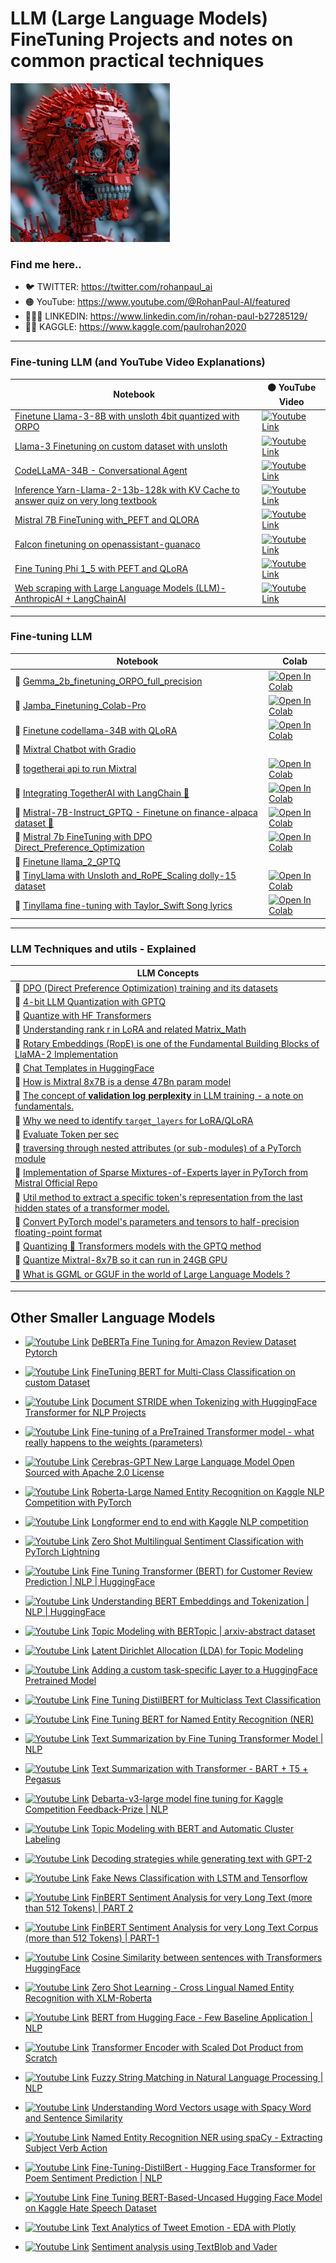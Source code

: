 # LLM (Large Language Models) FineTuning Projects and notes on common practical techniques

![](/assets/devil2.png)

### Find me here..

- 🐦 TWITTER: https://twitter.com/rohanpaul_ai
- 🟠 YouTube: https://www.youtube.com/@RohanPaul-AI/featured
- 👨🏻‍💼 LINKEDIN: https://www.linkedin.com/in/rohan-paul-b27285129/
- ​👨‍🔧​ KAGGLE: https://www.kaggle.com/paulrohan2020

---

[logo]: https://raw.githubusercontent.com/rohan-paul/MachineLearning-DeepLearning-Code-for-my-Youtube-Channel/master/assets/yt_logo.png


### Fine-tuning LLM (and YouTube Video Explanations)

| Notebook | 🟠 **YouTube Video**|
| -------- | ---------------------- |
| [Finetune Llama-3-8B with unsloth 4bit quantized with ORPO](https://github.com/rohan-paul/LLM-FineTuning-Large-Language-Models/blob/main/Llama_3_Finetuning_ORPO_with_Unsloth.ipynb) | [![Youtube Link][logo]](https://www.youtube.com/watch?v=6ikUpJcDrPs&list=PLxqBkZuBynVTzqUQCQFgetR97y1X_1uCI&index=31) |
| [Llama-3 Finetuning on custom dataset with unsloth](https://github.com/rohan-paul/LLM-FineTuning-Large-Language-Models/blob/main/Llama-3_Finetuning_on_custom_dataset_with_unsloth.ipynb) | [![Youtube Link][logo]](https://www.youtube.com/watch?v=AmVEGPS9JIg&list=PLxqBkZuBynVTzqUQCQFgetR97y1X_1uCI&index=25&ab_channel=Rohan-Paul-AI) |
| [CodeLLaMA-34B - Conversational Agent ](https://github.com/rohan-paul/LLM-FineTuning-Large-Language-Models/blob/main/CodeLLaMA_34B_Conversation_with_Streamlit.py) | [![Youtube Link][logo]](https://www.youtube.com/watch?v=815NpXvniIg&list=PLxqBkZuBynVTzqUQCQFgetR97y1X_1uCI&index=16&ab_channel=Rohan-Paul-AI) |
| [Inference Yarn-Llama-2-13b-128k with KV Cache to answer quiz on very long textbook](https://github.com/rohan-paul/LLM-FineTuning-Large-Language-Models/blob/main/Inference_Yarn-Llama-2-13b-128k_Github.ipynb) | [![Youtube Link][logo]](https://www.youtube.com/watch?v=RYTOQERqVsg&list=PLxqBkZuBynVTzqUQCQFgetR97y1X_1uCI&index=14&ab_channel=Rohan-Paul-AI)|
| [Mistral 7B FineTuning with_PEFT and QLORA](https://github.com/rohan-paul/LLM-FineTuning-Large-Language-Models/blob/main/Mistral_FineTuning_with_PEFT_and_QLORA.ipynb) | [![Youtube Link][logo]](https://www.youtube.com/watch?v=6DGYj1EEWOw&list=PLxqBkZuBynVTzqUQCQFgetR97y1X_1uCI&index=13&ab_channel=Rohan-Paul-AI)|
| [Falcon finetuning on openassistant-guanaco](https://github.com/rohan-paul/LLM-FineTuning-Large-Language-Models/blob/main/Falcon-7B_FineTuning_with_PEFT_and_QLORA.ipynb) | [![Youtube Link][logo]](https://www.youtube.com/watch?v=fEzuBFi35J4&list=PLxqBkZuBynVTzqUQCQFgetR97y1X_1uCI&index=11&ab_channel=Rohan-Paul-AI)|
| [Fine Tuning Phi 1_5 with PEFT and QLoRA](https://github.com/rohan-paul/LLM-FineTuning-Large-Language-Models/blob/main/FineTuning_phi-1_5_with_PRFT_LoRA.ipynb) | [![Youtube Link][logo]](https://www.youtube.com/watch?v=J0RbOtLrJhQ&list=PLxqBkZuBynVTzqUQCQFgetR97y1X_1uCI&index=10&ab_channel=Rohan-Paul-AI)|
| [Web scraping with Large Language Models (LLM)-AnthropicAI + LangChainAI](https://github.com/rohan-paul/LLM-FineTuning-Large-Language-Models/blob/main/Web%20scraping%20with%20Large%20Language%20Models%20(LLM)-AnthropicAI%20%2B%20LangChainAI.ipynb) | [![Youtube Link][logo]](https://www.youtube.com/watch?v=QAY82UvrsHg&list=PLxqBkZuBynVTiTEvP6-GYf35yA6OqIN7Y&index=2&ab_channel=Rohan-Paul-AI)|


---------------------------

### Fine-tuning LLM

| Notebook | Colab |
| -------- | ------------- |
| 📌 [Gemma_2b_finetuning_ORPO_full_precision](https://github.com/rohan-paul/LLM-FineTuning-Large-Language-Models/blob/main/gemma-2b_ORPO_FineTuning_full_precision/v2_Colab_Gemma_2b_orpo.ipynb)|<a href="https://colab.research.google.com/github/rohan-paul/LLM-FineTuning-Large-Language-Models/blob/main/gemma-2b_ORPO_FineTuning_full_precision/Gemma_2b_orpo_full_precision_Colab.ipynb" target="_parent"><img src="https://colab.research.google.com/assets/colab-badge.svg" alt="Open In Colab"/></a>
| 📌 [Jamba_Finetuning_Colab-Pro](https://github.com/rohan-paul/LLM-FineTuning-Large-Language-Models/blob/main/tinyllama_fine-tuning_Taylor_Swift.ipynb)|<a href="https://colab.research.google.com/github/rohan-paul/LLM-FineTuning-Large-Language-Models/blob/main/Jamba_Finetuning_Colab-Pro.ipynb" target="_parent"><img src="https://colab.research.google.com/assets/colab-badge.svg" alt="Open In Colab"/></a>
| 📌 [Finetune codellama-34B with QLoRA](https://github.com/rohan-paul/LLM-FineTuning-Large-Language-Models/blob/main/Finetune_codellama-34B-with-QLoRA.ipynb)|<a href="https://colab.research.google.com/github/rohan-paul/LLM-FineTuning-Large-Language-Models/blob/main/Finetune_codellama-34B-with-QLoRA.ipynb" target="_parent"><img src="https://colab.research.google.com/assets/colab-badge.svg" alt="Open In Colab"/></a>
| 📌 [Mixtral Chatbot with Gradio](https://github.com/rohan-paul/LLM-FineTuning-Large-Language-Models/blob/main/Mixtral_Chatbot_with_Gradio)|
| 📌 [togetherai api to run Mixtral](https://github.com/rohan-paul/LLM-FineTuning-Large-Language-Models/blob/main/togetherai-api-with_Mixtral.ipynb)|<a href="https://colab.research.google.com/github/rohan-paul/LLM-FineTuning-Large-Language-Models/blob/main/togetherai-api-with_Mixtral.ipynb" target="_parent"><img src="https://colab.research.google.com/assets/colab-badge.svg" alt="Open In Colab"/></a>
| 📌 [Integrating TogetherAI with LangChain 🦙](https://github.com/rohan-paul/LLM-FineTuning-Large-Language-Models/blob/main/TogetherAI_API_with_LangChain.ipynb)|<a href="https://colab.research.google.com/github/rohan-paul/LLM-FineTuning-Large-Language-Models/blob/main/TogetherAI_API_with_LangChain.ipynb" target="_parent"><img src="https://colab.research.google.com/assets/colab-badge.svg" alt="Open In Colab"/></a>
| 📌 [Mistral-7B-Instruct_GPTQ - Finetune on finance-alpaca dataset 🦙](https://github.com/rohan-paul/LLM-FineTuning-Large-Language-Models/blob/main/Mistral-7B-Instruct_GPTQ-finetune.ipynb)|<a href="https://colab.research.google.com/github/rohan-paul/LLM-FineTuning-Large-Language-Models/blob/main/Mistral_7B_Instruct_GPTQ_finetune.ipynb" target="_parent"><img src="https://colab.research.google.com/assets/colab-badge.svg" alt="Open In Colab"/></a>
| 📌 [Mistral 7b FineTuning with DPO Direct_Preference_Optimization](https://github.com/rohan-paul/LLM-FineTuning-Large-Language-Models/blob/main/Mistral_7b_FineTuning_with_DPO_Direct_Preference_Optimization.ipynb)|<a href="https://colab.research.google.com/github/rohan-paul/LLM-FineTuning-Large-Language-Models/blob/main/Mistral_7b_FineTuning_with_DPO_Direct_Preference_Optimization.ipynb" target="_parent"><img src="https://colab.research.google.com/assets/colab-badge.svg" alt="Open In Colab"/></a>
| 📌 [Finetune llama_2_GPTQ](https://github.com/rohan-paul/LLM-FineTuning-Large-Language-Models/blob/main/Finetune_llama_2_GPTQ)
| 📌 [TinyLlama with Unsloth and_RoPE_Scaling dolly-15 dataset](https://github.com/rohan-paul/LLM-FineTuning-Large-Language-Models/blob/main/TinyLlama_with_Unsloth_and_RoPE_Scaling_dolly-15k.ipynb)|<a href="https://colab.research.google.com/github/rohan-paul/LLM-FineTuning-Large-Language-Models/blob/main/TinyLlama_with_Unsloth_and_RoPE_Scaling_dolly-15k.ipynb" target="_parent"><img src="https://colab.research.google.com/assets/colab-badge.svg" alt="Open In Colab"/></a>
| 📌 [Tinyllama fine-tuning with Taylor_Swift Song lyrics](https://github.com/rohan-paul/LLM-FineTuning-Large-Language-Models/blob/main/tinyllama_fine-tuning_Taylor_Swift.ipynb)|<a href="https://colab.research.google.com/github/rohan-paul/LLM-FineTuning-Large-Language-Models/blob/main/tinyllama_fine-tuning_Taylor_Swift.ipynb" target="_parent"><img src="https://colab.research.google.com/assets/colab-badge.svg" alt="Open In Colab"/></a>




---------------------------

### LLM Techniques and utils - Explained

| LLM Concepts |
| -------- |
| 📌 [DPO (Direct Preference Optimization) training and its datasets](https://github.com/rohan-paul/LLM-FineTuning-Large-Language-Models/blob/main/LLM_Techniques_and_utils/DPOTrainer.ipynb)|
| 📌 [4-bit LLM Quantization with GPTQ](https://github.com/rohan-paul/LLM-FineTuning-Large-Language-Models/blob/main/LLM_Techniques_and_utils/4-bit_LLM_Quantization_with_GPTQ.ipynb)|
| 📌 [Quantize with HF Transformers](https://github.com/rohan-paul/LLM-FineTuning-Large-Language-Models/blob/main/Quantize_with_HF_transformers)|
| 📌 [Understanding rank r in LoRA and related Matrix_Math](https://github.com/rohan-paul/LLM-FineTuning-Large-Language-Models/blob/main/LLM_Techniques_and_utils/Understanding_rank_r_in_LoRA_and_related_Matrix_Math.ipynb)|
| 📌 [Rotary Embeddings (RopE) is one of the Fundamental Building Blocks of LlaMA-2 Implementation](https://github.com/rohan-paul/LLM-FineTuning-Large-Language-Models/blob/main/LLM_Techniques_and_utils/RoPE-As-Implemented-in-LlaMa-Source-Code.ipynb)|
| 📌 [Chat Templates in HuggingFace](https://github.com/rohan-paul/LLM-FineTuning-Large-Language-Models/blob/main/LLM_Techniques_and_utils/apply_chat_template.ipynb)|
| 📌 [How is Mixtral 8x7B is a dense 47Bn param model](https://github.com/rohan-paul/LLM-FineTuning-Large-Language-Models/blob/main/LLM_Techniques_and_utils/MOE-Mixture-of-Experts/Mixtral_8x7B_MoE_Why_47Bn_param_by_Shared_Param.md)|
| 📌 [The concept of **validation log perplexity** in LLM training - a note on fundamentals.](https://github.com/rohan-paul/LLM-FineTuning-Large-Language-Models/blob/main/LLM_Techniques_and_utils/Validation_log_perplexity.md)|
| 📌 [Why we need to identify `target_layers` for LoRA/QLoRA](https://github.com/rohan-paul/LLM-FineTuning-Large-Language-Models/blob/main/LLM_Techniques_and_utils/targets_layers_in_peft_and_meaning_of_Rank_of_a_Matrix.ipynb)|
| 📌 [Evaluate Token per sec](https://github.com/rohan-paul/LLM-FineTuning-Large-Language-Models/blob/main/LLM_Techniques_and_utils/Evaluate_token_per_sec.ipynb)|
| 📌 [traversing through nested attributes (or sub-modules) of a PyTorch module](https://github.com/rohan-paul/LLM-FineTuning-Large-Language-Models/blob/main/LLM_Techniques_and_utils/Traverse_through_sub-modules_of_PyTorch_Model.ipynb)|
| 📌 [Implementation of Sparse Mixtures-of-Experts layer in PyTorch from Mistral Official Repo](https://github.com/rohan-paul/LLM-FineTuning-Large-Language-Models/blob/main/LLM_Techniques_and_utils/MoE_implementation_Mistral_official_Repo.ipynb)|
| 📌 [Util method to extract a specific token's representation from the last hidden states of a transformer model.](https://github.com/rohan-paul/LLM-FineTuning-Large-Language-Models/blob/main/LLM_Techniques_and_utils/Select_last_meaningful_token_from_each_sequence.ipynb)|
| 📌 [Convert PyTorch model's parameters and tensors to half-precision floating-point format](https://github.com/rohan-paul/LLM-FineTuning-Large-Language-Models/blob/main/LLM_Techniques_and_utils/Convert_Pytorch_model_to_half_precision.ipynb)|
| 📌 [Quantizing 🤗 Transformers models with the GPTQ method](https://github.com/rohan-paul/LLM-FineTuning-Large-Language-Models/blob/main/LLM_Techniques_and_utils/Quantizing_Transformers_with_GPTQ.ipynb)|
| 📌 [Quantize Mixtral-8x7B so it can run in 24GB GPU](https://github.com/rohan-paul/LLM-FineTuning-Large-Language-Models/blob/main/LLM_Techniques_and_utils/Quantize_mixtral-instruct-awq_in_so_it_can_run_in_24GB.ipynb)|
| 📌 [What is GGML or GGUF in the world of Large Language Models ?](https://github.com/rohan-paul/LLM-FineTuning-Large-Language-Models/blob/main/LLM_Techniques_and_utils/GGUF_GGML_GPTQ-basics.md)|





---------------------------

## Other Smaller Language Models

- [![Youtube Link][logo]](https://www.youtube.com/watch?v=-rqmj_tfQLo&list=PLxqBkZuBynVQEvXfJpq3smfuKq3AiNW-N&index=34&ab_channel=Rohan-Paul-AI) [DeBERTa Fine Tuning for Amazon Review Dataset Pytorch](https://github.com/rohan-paul/LLM-FineTuning-Large-Language-Models/tree/main/Other-Language_Models_BERT_related/DeBERTa%20Fine%20Tuning-for%20Amazon%20Review%20Dataset%20Pytorch.ipynb)


- [![Youtube Link][logo]](https://www.youtube.com/watch?v=4nNbg4bWDrQ&list=PLxqBkZuBynVQEvXfJpq3smfuKq3AiNW-N&index=32&ab_channel=Rohan-Paul-AI) [FineTuning BERT for Multi-Class Classification on custom Dataset](https://github.com/rohan-paul/LLM-FineTuning-Large-Language-Models/tree/main/Other-Language_Models_BERT_related/FineTuning_BERT_for_Multi_Class_Classification_Turkish)


- [![Youtube Link][logo]](https://www.youtube.com/watch?v=91msLyGC-LI&list=PLxqBkZuBynVQEvXfJpq3smfuKq3AiNW-N&index=28&ab_channel=Rohan-Paul-AI) [Document STRIDE when Tokenizing with HuggingFace Transformer for NLP Projects](https://www.youtube.com/watch?v=91msLyGC-LI&list=PLxqBkZuBynVQEvXfJpq3smfuKq3AiNW-N&index=28&ab_channel=Rohan-Paul-AI)

- [![Youtube Link][logo]](https://www.youtube.com/watch?v=cplo2UyNw24&list=PLxqBkZuBynVQEvXfJpq3smfuKq3AiNW-N&index=31&ab_channel=Rohan-Paul-AI) [Fine-tuning of a PreTrained Transformer model - what really happens to the weights (parameters)]()


- [![Youtube Link][logo]](https://www.youtube.com/watch?v=pqpaHeCsuVI&list=PLxqBkZuBynVQEvXfJpq3smfuKq3AiNW-N&index=30&ab_channel=Rohan-Paul-AI) [Cerebras-GPT New Large Language Model Open Sourced with Apache 2.0 License](https://www.youtube.com/watch?v=pqpaHeCsuVI&list=PLxqBkZuBynVQEvXfJpq3smfuKq3AiNW-N&index=30&ab_channel=Rohan-Paul-AI)

- [![Youtube Link][logo]](https://www.youtube.com/watch?v=6X0xfXMKCjM&list=PLxqBkZuBynVQEvXfJpq3smfuKq3AiNW-N&index=29&ab_channel=Rohan-Paul-AI) [Roberta-Large Named Entity Recognition on Kaggle NLP Competition with PyTorch](https://github.com/rohan-paul/LLM-FineTuning-Large-Language-Models/tree/main/Other-Language_Models_BERT_related/Roberta-Large-NER-on-Kaggle-NLP%20Competition)

- [![Youtube Link][logo]](https://www.youtube.com/watch?v=EHtHF9Kvm0Y&list=PLxqBkZuBynVTn2lkHNAcw6lgm1MD5QiMK&index=28&ab_channel=Rohan-Paul-AI) [Longformer end to end with Kaggle NLP competition](https://github.com/rohan-paul/LLM-FineTuning-Large-Language-Models/tree/main/Other-Language_Models_BERT_related/Longformer%20end%20to%20end%20with%20Kaggle%20NLP%20competition)

- [![Youtube Link][logo]](https://www.youtube.com/watch?v=tvdIF1FU7fg&list=PLxqBkZuBynVQEvXfJpq3smfuKq3AiNW-N&index=24) [Zero Shot Multilingual Sentiment Classification with PyTorch Lightning](https://github.com/rohan-paul/LLM-FineTuning-Large-Language-Models/tree/main/Other-Language_Models_BERT_related/zero_shot_multilingual_sentiment_classification_with_USEm)

- [![Youtube Link][logo]](https://www.youtube.com/watch?v=CwLPglxw1WA&list=PLxqBkZuBynVQEvXfJpq3smfuKq3AiNW-N&index=23) [Fine Tuning Transformer (BERT) for Customer Review Prediction | NLP | HuggingFace ](https://github.com/rohan-paul/LLM-FineTuning-Large-Language-Models/tree/main/Other-Language_Models_BERT_related/Fine_Tuning_HuggingFace_Transformer_BERT_Yelp_Customer_Review_Predictions)

- [![Youtube Link][logo]](https://www.youtube.com/watch?v=30zPz5Xz-8g&list=PLxqBkZuBynVQEvXfJpq3smfuKq3AiNW-N&index=21) [Understanding BERT Embeddings and Tokenization | NLP | HuggingFace](https://github.com/rohan-paul/LLM-FineTuning-Large-Language-Models/tree/main/Other-Language_Models_BERT_related/Understing_BERT_Embedding_Vector)

- [![Youtube Link][logo]](https://www.youtube.com/watch?v=fl0ow-nD8FM&list=PLxqBkZuBynVQEvXfJpq3smfuKq3AiNW-N&index=20) [Topic Modeling with BERTopic | arxiv-abstract dataset](https://github.com/rohan-paul/LLM-FineTuning-Large-Language-Models/tree/main/Other-Language_Models_BERT_related/Topic-modeling-with-bertopic-arxiv-abstract)

- [![Youtube Link][logo]](https://www.youtube.com/watch?v=vrDdnQfav0s&list=PLxqBkZuBynVTn2lkHNAcw6lgm1MD5QiMK&index=21) [Latent Dirichlet Allocation (LDA) for Topic Modeling](https://github.com/rohan-paul/LLM-FineTuning-Large-Language-Models/tree/main/Other-Language_Models_BERT_related/Topic_Modeling_with_LDA.ipynb)

- [![Youtube Link][logo]](https://www.youtube.com/watch?v=iCL1TmRQ0sk&list=PLxqBkZuBynVQEvXfJpq3smfuKq3AiNW-N&index=19) [Adding a custom task-specific Layer to a HuggingFace Pretrained Model](https://github.com/rohan-paul/LLM-FineTuning-Large-Language-Models/tree/main/Other-Language_Models_BERT_related/Add-task_specific_custom_layer_to_model.ipynb)

- [![Youtube Link][logo]](https://www.youtube.com/watch?v=ZvsH09XGuZ0&list=PLxqBkZuBynVQEvXfJpq3smfuKq3AiNW-N&index=18) [Fine Tuning DistilBERT for Multiclass Text Classification](https://github.com/rohan-paul/LLM-FineTuning-Large-Language-Models/tree/main/Other-Language_Models_BERT_related/Multi-class-text-classifica_fine-tuning-distilbert.ipynb)

- [![Youtube Link][logo]](https://www.youtube.com/watch?v=dzyDHMycx_c&list=PLxqBkZuBynVQEvXfJpq3smfuKq3AiNW-N&index=18) [Fine Tuning BERT for Named Entity Recognition (NER)](https://github.com/rohan-paul/LLM-FineTuning-Large-Language-Models/tree/main/Other-Language_Models_BERT_related/YT_Fine_tuning_BERT_NER_v1.ipynb)

- [![Youtube Link][logo]](https://www.youtube.com/watch?v=fLqiPks4neU&list=PLxqBkZuBynVQEvXfJpq3smfuKq3AiNW-N&index=15) [Text Summarization by Fine Tuning Transformer Model | NLP ](https://github.com/rohan-paul/LLM-FineTuning-Large-Language-Models/tree/main/Other-Language_Models_BERT_related/Fine_Tuning_Pegasus_for_Text_Summarization.ipynb)

- [![Youtube Link][logo]](https://www.youtube.com/watch?v=HDSNjrxSwqw&list=PLxqBkZuBynVQEvXfJpq3smfuKq3AiNW-N&index=14) [Text Summarization with Transformer - BART + T5 + Pegasus
  ](https://github.com/rohan-paul/LLM-FineTuning-Large-Language-Models/tree/main/Other-Language_Models_BERT_related/Text_Summarization_%20BART%20_T5_Pegasus.ipynb)

- [![Youtube Link][logo]](https://www.youtube.com/watch?v=oxEXBJQG27A&list=PLxqBkZuBynVQEvXfJpq3smfuKq3AiNW-N&index=13) [Debarta-v3-large model fine tuning for Kaggle Competition Feedback-Prize | NLP](https://github.com/rohan-paul/LLM-FineTuning-Large-Language-Models/blob/main/Other-Language_Models_BERT_related/Deberta-v3-large-For_Kaggle_Competition_Feedback-Prize/deberta-v3-large-For_Kaggle_Competition_Feedback-Prize.ipynb)

- [![Youtube Link][logo]](https://www.youtube.com/watch?v=SmWbKiueYVU&list=PLxqBkZuBynVQEvXfJpq3smfuKq3AiNW-N&index=12) [Topic Modeling with BERT and Automatic Cluster Labeling](https://github.com/rohan-paul/LLM-FineTuning-Large-Language-Models/tree/main/Other-Language_Models_BERT_related/Topic_Modeling_with_BERT_and_Automatic_cluster_labeling/Topic_Modeling.ipynb)

- [![Youtube Link][logo]](https://www.youtube.com/watch?v=Ua_ToM-CG5Q&list=PLxqBkZuBynVQEvXfJpq3smfuKq3AiNW-N&index=11) [Decoding strategies while generating text with GPT-2](https://github.com/rohan-paul/LLM-FineTuning-Large-Language-Models/tree/main/Other-Language_Models_BERT_related/Decoding_Strategies_for_text_generation/Decoding_Strategies_for_text_generation.ipynb)

- [![Youtube Link][logo]](https://www.youtube.com/watch?v=VrJwKdls6d4&list=PLxqBkZuBynVTn2lkHNAcw6lgm1MD5QiMK&index=12) [Fake News Classification with LSTM and Tensorflow](https://github.com/rohan-paul/LLM-FineTuning-Large-Language-Models/tree/main/Other-Language_Models_BERT_related/Fake_News_Classification_with_LSTM_Tensorflow.ipynb)

- [![Youtube Link][logo]](https://www.youtube.com/watch?v=hgg2GAgDLzA&list=PLxqBkZuBynVQEvXfJpq3smfuKq3AiNW-N&index=11) [FinBERT Sentiment Analysis for very Long Text (more than 512 Tokens) | PART 2](https://github.com/rohan-paul/LLM-FineTuning-Large-Language-Models/tree/main/Other-Language_Models_BERT_related/FinBERT_Long_Text_Part_2.ipynb)

- [![Youtube Link][logo]](https://www.youtube.com/watch?v=WEAAs_0etJQ&list=PLxqBkZuBynVQEvXfJpq3smfuKq3AiNW-N&index=9) [FinBERT Sentiment Analysis for very Long Text Corpus (more than 512 Tokens) | PART-1](https://github.com/rohan-paul/LLM-FineTuning-Large-Language-Models/tree/main/Other-Language_Models_BERT_related/FinBERT_Long_Text_Part_2.ipynb)

- [![Youtube Link][logo]](https://www.youtube.com/watch?v=fwDTLQDKJTE&list=PLxqBkZuBynVQEvXfJpq3smfuKq3AiNW-N&index=8) [Cosine Similarity between sentences with Transformers HuggingFace](https://github.com/rohan-paul/LLM-FineTuning-Large-Language-Models/tree/main/Other-Language_Models_BERT_related/Cosine_Similarity_between_sentences_with_Transformers.ipynb)

- [![Youtube Link][logo]](https://www.youtube.com/watch?v=urMUa4Nw_B8&list=PLxqBkZuBynVQEvXfJpq3smfuKq3AiNW-N&index=7) [Zero Shot Learning - Cross Lingual Named Entity Recognition with XLM-Roberta](https://github.com/rohan-paul/LLM-FineTuning-Large-Language-Models/tree/main/Other-Language_Models_BERT_related/Zero_Shot_Learning_multilingual-NER.ipynb)

- [![Youtube Link][logo]](https://www.youtube.com/watch?v=Hp8_Enwzdxk&list=PLxqBkZuBynVQEvXfJpq3smfuKq3AiNW-N&index=6) [BERT from Hugging Face - Few Baseline Application | NLP](https://github.com/rohan-paul/LLM-FineTuning-Large-Language-Models/tree/main/Other-Language_Models_BERT_related/BERT_HuggingFace_Basic_Usages.ipynb)

- [![Youtube Link][logo]](https://www.youtube.com/watch?v=CHFiTTPeyUw&list=PLxqBkZuBynVTn2lkHNAcw6lgm1MD5QiMK&index=9) [Transformer Encoder with Scaled Dot Product from Scratch](https://github.com/rohan-paul/LLM-FineTuning-Large-Language-Models/tree/main/Other-Language_Models_BERT_related/Transformer_From_Scratch/Transformer_From_Scratch.ipynb)

- [![Youtube Link][logo]](https://www.youtube.com/watch?v=_IGdekeBCoE&list=PLxqBkZuBynVTn2lkHNAcw6lgm1MD5QiMK&index=7) [Fuzzy String Matching in Natural Language Processing | NLP](https://github.com/rohan-paul/LLM-FineTuning-Large-Language-Models/tree/main/Other-Language_Models_BERT_related/Fuzzy-String-Matching.ipynb)

- [![Youtube Link][logo]](https://www.youtube.com/watch?v=SzSANHjYhfg&list=PLxqBkZuBynVTn2lkHNAcw6lgm1MD5QiMK&index=6) [Understanding Word Vectors usage with Spacy Word and Sentence Similarity](https://github.com/rohan-paul/LLM-FineTuning-Large-Language-Models/tree/main/Other-Language_Models_BERT_related/Word-Vectors-Understanding-with-Spacy.ipynb)

- [![Youtube Link][logo]](https://www.youtube.com/watch?v=TxTxWAohW7E&list=PLxqBkZuBynVTn2lkHNAcw6lgm1MD5QiMK&index=5) [Named Entity Recognition NER using spaCy - Extracting Subject Verb Action](https://github.com/rohan-paul/LLM-FineTuning-Large-Language-Models/tree/main/Other-Language_Models_BERT_related/Named_Entity_Recognition_NER_using_spaCy%20-%20Extracting_Subject_Verb_Action.ipynb)

- [![Youtube Link][logo]](https://www.youtube.com/watch?v=zcW2HouIIQg&list=PLxqBkZuBynVQEvXfJpq3smfuKq3AiNW-N&index=5) [Fine-Tuning-DistilBert - Hugging Face Transformer for Poem Sentiment Prediction | NLP](https://github.com/rohan-paul/LLM-FineTuning-Large-Language-Models/blob/main/Other-Language_Models_BERT_related/Fine_Tuning_DistilBert_Poem_Sentiments.ipynb)

- [![Youtube Link][logo]](https://www.youtube.com/watch?v=0Y03waAL4Gw&list=PLxqBkZuBynVTn2lkHNAcw6lgm1MD5QiMK&index=4) [Fine Tuning BERT-Based-Uncased Hugging Face Model on Kaggle Hate Speech Dataset](https://github.com/rohan-paul/LLM-FineTuning-Large-Language-Models/tree/main/Other-Language_Models_BERT_related/bert-base-uncased-fine-tuned-kaggle-hate-speech-dataset.ipynb)

- [![Youtube Link][logo]](https://www.youtube.com/watch?v=DpzQNQI-S3s&list=PLxqBkZuBynVQEvXfJpq3smfuKq3AiNW-N&index=3) [Text Analytics of Tweet Emotion - EDA with Plotly](https://github.com/rohan-paul/LLM-FineTuning-Large-Language-Models/tree/main/Other-Language_Models_BERT_related/Text%20Analytics%20of%20Tweet%20Emotion%20-%20EDA%20with%20Plotly.ipynb)

- [![Youtube Link][logo]](https://bit.ly/3Nk0zRA) [Sentiment analysis using TextBlob and Vader](https://github.com/rohan-paul/LLM-FineTuning-Large-Language-Models/tree/main/Other-Language_Models_BERT_related/sentiment_analysis_textblob_Vader.ipynb)
